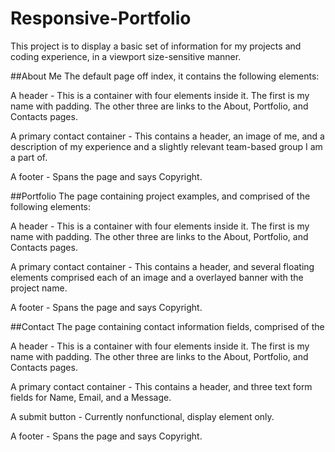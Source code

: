 # Responsive-Portfolio
This project is to display a basic set of information for my projects and coding experience, in a viewport size-sensitive manner.

##About Me
The default page off index, it contains the following elements:

A header - This is a container with four elements inside it.  The first is my name with padding.  The other three are links to the About, Portfolio, and Contacts pages.

A primary contact container - This contains a header, an image of me, and a description of my experience and a slightly relevant team-based group I am a part of.

A footer - Spans the page and says Copyright.


##Portfolio
The page containing project examples, and comprised of the following elements:

A header - This is a container with four elements inside it.  The first is my name with padding.  The other three are links to the About, Portfolio, and Contacts pages.

A primary contact container - This contains a header, and several floating elements comprised each of an image and a overlayed banner with the project name.

A footer - Spans the page and says Copyright.

##Contact
The page containing contact information fields, comprised of the 

A header - This is a container with four elements inside it.  The first is my name with padding.  The other three are links to the About, Portfolio, and Contacts pages.

A primary contact container - This contains a header, and three text form fields for Name, Email, and a Message. 

A submit button - Currently nonfunctional, display element only.

A footer - Spans the page and says Copyright.

